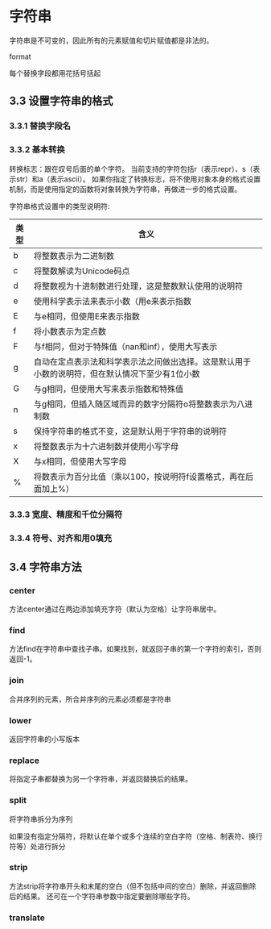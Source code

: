 # 字符串

字符串是不可变的，因此所有的元素赋值和切片赋值都是非法的。


format

每个替换字段都用花括号括起

## 3.3 设置字符串的格式

### 3.3.1 替换字段名

### 3.3.2 基本转换

转换标志：跟在叹号后面的单个字符。
当前支持的字符包括r（表示repr）、s（表示str）和a（表示ascii）。
如果你指定了转换标志，将不使用对象本身的格式设置机制，而是使用指定的函数将对象转换为字符串，再做进一步的格式设置。

字符串格式设置中的类型说明符:

|类型|含义|
|----|---|
|b|将整数表示为二进制数|
|c|将整数解读为Unicode码点|
|d|将整数视为十进制数进行处理，这是整数默认使用的说明符|
|e|使用科学表示法来表示小数（用e来表示指数|
|E|与e相同，但使用E来表示指数|
|f|将小数表示为定点数|
|F|与f相同，但对于特殊值（nan和inf），使用大写表示|
|g|自动在定点表示法和科学表示法之间做出选择。这是默认用于小数的说明符，但在默认情况下至少有1位小数|
|G|与g相同，但使用大写来表示指数和特殊值|
|n|与g相同，但插入随区域而异的数字分隔符o将整数表示为八进制数|
|s|保持字符串的格式不变，这是默认用于字符串的说明符|
|x|将整数表示为十六进制数并使用小写字母|
|X|与x相同，但使用大写字母|
|%|将数表示为百分比值（乘以100，按说明符f设置格式，再在后面加上%）|

### 3.3.3 宽度、精度和千位分隔符

### 3.3.4 符号、对齐和用0填充

## 3.4 字符串方法

### center

方法center通过在两边添加填充字符（默认为空格）让字符串居中。

### find

方法find在字符串中查找子串。如果找到，就返回子串的第一个字符的索引，否则返回-1。

### join

合并序列的元素，所合并序列的元素必须都是字符串

### lower

返回字符串的小写版本

### replace

将指定子串都替换为另一个字符串，并返回替换后的结果。

### split

将字符串拆分为序列

如果没有指定分隔符，将默认在单个或多个连续的空白字符（空格、制表符、换行符等）处进行拆分

### strip

方法strip将字符串开头和末尾的空白（但不包括中间的空白）删除，并返回删除后的结果。
还可在一个字符串参数中指定要删除哪些字符。

### translate



